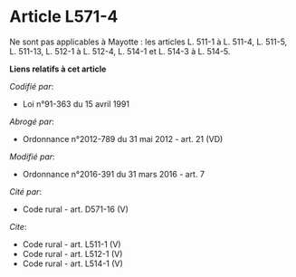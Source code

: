 # Article L571-4

Ne sont pas applicables à Mayotte : les articles L. 511-1 à L. 511-4, L. 511-5, L. 511-13, L. 512-1 à L. 512-4, L. 514-1 et
L. 514-3 à L. 514-5.

**Liens relatifs à cet article**

_Codifié par_:

  - Loi n°91-363 du 15 avril 1991

_Abrogé par_:

  - Ordonnance n°2012-789 du 31 mai 2012 - art. 21 (VD)

_Modifié par_:

  - Ordonnance n°2016-391 du 31 mars 2016 - art. 7

_Cité par_:

  - Code rural - art. D571-16 (V)

_Cite_:

  - Code rural - art. L511-1 (V)
  - Code rural - art. L512-1 (V)
  - Code rural - art. L514-1 (V)
